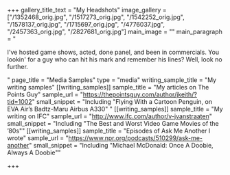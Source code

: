 +++
gallery_title_text = "My Headshots"
image_gallery = ["/1352468_orig.jpg", "/1517273_orig.jpg", "/1542252_orig.jpg", "/1578137_orig.jpg", "/1715697_orig.jpg", "/4776037.jpg", "/2457363_orig.jpg", "/2827681_orig.jpg"]
main_image = ""
main_paragraph = "<p>I've hosted game shows, acted, done panel, and been in commercials. You lookin' for a guy who can hit his mark and remember his lines? Well, look no further.</p>"
page_title = "Media Samples"
type = "media"
writing_sample_title = "My writing samples"
[[writing_samples]]
sample_title = "My articles on The Points Guy"
sample_url = "https://thepointsguy.com/author/jkeith/?tid=1002"
small_snippet = "Including \"Flying With a Cartoon Penguin, on EVA Air’s Badtz-Maru Airbus A330\" "
[[writing_samples]]
sample_title = "My writing on IFC"
sample_url = "http://www.ifc.com/author/v-jvanstraaten"
small_snippet = "Including \"The Best and Worst Video Game Movies of the ’80s\""
[[writing_samples]]
sample_title = "Episodes of Ask Me Another I wrote"
sample_url = "https://www.npr.org/podcasts/510299/ask-me-another"
small_snippet = "Including \"Michael McDonald: Once A Doobie, Always A Doobie\""

+++
